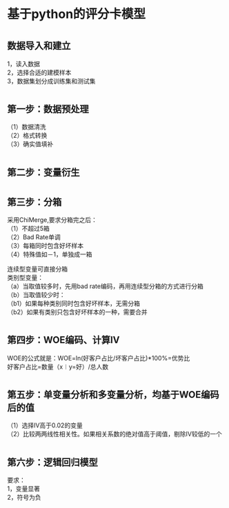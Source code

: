 ﻿基于python的评分卡模型
====  
#
数据导入和建立 
-------
1，读入数据<br> 
2，选择合适的建模样本<br> 
3，数据集划分成训练集和测试集<br> 
#
第一步：数据预处理
-------
（1）数据清洗<br> 
（2）格式转换<br> 
（3）确实值填补<br> 
#
第二步：变量衍生
-------
#
第三步：分箱
-------
采用ChiMerge,要求分箱完之后：<br> 
（1）不超过5箱<br> 
（2）Bad Rate单调<br> 
（3）每箱同时包含好坏样本<br> 
（4）特殊值如－1，单独成一箱<br>

连续型变量可直接分箱<br> 
类别型变量：<br> 
（a）当取值较多时，先用bad rate编码，再用连续型分箱的方式进行分箱<br> 
（b）当取值较少时：<br> 
  （b1）如果每种类别同时包含好坏样本，无需分箱<br> 
  （b2）如果有类别只包含好坏样本的一种，需要合并<br> 
#
第四步：WOE编码、计算IV
-------
WOE的公式就是：WOE=ln(好客户占比/坏客户占比)*100%=优势比<br>
好客户占比=数量（x︱y=好）/总人数<br>
#
第五步：单变量分析和多变量分析，均基于WOE编码后的值
-------
（1）选择IV高于0.02的变量<br> 
（2）比较两两线性相关性。如果相关系数的绝对值高于阈值，剔除IV较低的一个
# 
第六步：逻辑回归模型
-------
要求：<br> 
1，变量显著<br> 
2，符号为负<br> 